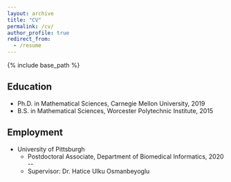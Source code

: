 ```yaml
---
layout: archive
title: "CV"
permalink: /cv/
author_profile: true
redirect_from:
  - /resume
---
```


{% include base_path %}

Education
------
* Ph.D. in Mathematical Sciences, Carnegie Mellon University, 2019
* B.S. in Mathematical Sciences, Worcester Polytechnic Institute, 2015

Employment
------
* University of Pittsburgh
  * Postdoctoral Associate, Department of Biomedical Informatics, 2020 --
  * Supervisor: Dr. Hatice Ulku Osmanbeyoglu
